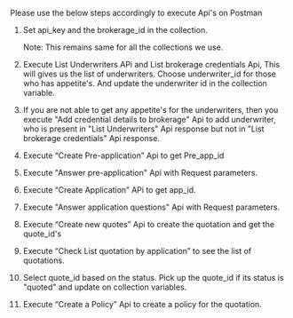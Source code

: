 Please use the below steps accordingly to execute Api's on Postman

1) Set api_key and the brokerage_id in the collection. 
   
   Note: This remains same for all the collections we use.
   

2) Execute List Underwriters APi and List brokerage credentials Api, This will gives us the list of underwriters. Choose underwriter_id for those who has appetite's. And update the underwriter id in the collection variable.

3) If you are not able to get any appetite's for the underwriters, then you execute "Add credential details to brokerage" Api to add underwriter, who is present in "List Underwriters" Api response but not in "List brokerage credentials" Api response.


4) Execute “Create Pre-application” Api to get Pre_app_id

5) Execute "Answer pre-application" Api with Request parameters.

6) Execute “Create Application” APi to get app_id.

7) Execute "Answer application questions" Api with Request parameters.

8) Execute “Create new quotes” Api to create the quotation and get the quote_id's

7) Execute “Check List quotation by application” to see the list of quotations.

8) Select quote_id based on the status. Pick up the quote_id if its status is "quoted" and update on collection variables. 

9) Execute “Create a Policy” Api to create a policy for the quotation.